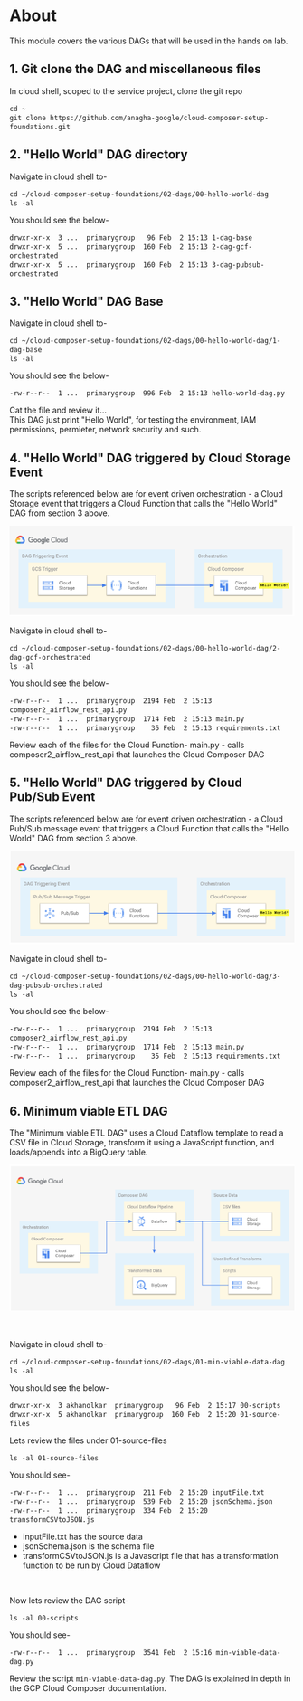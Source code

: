 # About

This module covers the various DAGs that will be used in the hands on lab.

## 1. Git clone the DAG and miscellaneous files

In cloud shell, scoped to the service project, clone the git repo

```
cd ~
git clone https://github.com/anagha-google/cloud-composer-setup-foundations.git
```

## 2. "Hello World" DAG directory

Navigate in cloud shell to-
```
cd ~/cloud-composer-setup-foundations/02-dags/00-hello-world-dag
ls -al
```

You should see the below-
```
drwxr-xr-x  3 ...  primarygroup   96 Feb  2 15:13 1-dag-base
drwxr-xr-x  5 ...  primarygroup  160 Feb  2 15:13 2-dag-gcf-orchestrated
drwxr-xr-x  5 ...  primarygroup  160 Feb  2 15:13 3-dag-pubsub-orchestrated
```


## 3. "Hello World" DAG Base

Navigate in cloud shell to-
```
cd ~/cloud-composer-setup-foundations/02-dags/00-hello-world-dag/1-dag-base
ls -al
```

You should see the below-
```
-rw-r--r--  1 ...  primarygroup  996 Feb  2 15:13 hello-world-dag.py
```

Cat the file and review it...<br>
This DAG just print "Hello World", for testing the environment, IAM permissions, permieter, network security and such.<br>

## 4. "Hello World" DAG triggered by Cloud Storage Event

The scripts referenced below are for event driven orchestration - a Cloud Storage event that triggers a Cloud Function that calls the "Hello World" DAG from section 3 above.<br>

![hwd-edo-gcs](../00-images/hwd-edo-gcs.png)

Navigate in cloud shell to-
```
cd ~/cloud-composer-setup-foundations/02-dags/00-hello-world-dag/2-dag-gcf-orchestrated
ls -al
```

You should see the below-
```
-rw-r--r--  1 ...  primarygroup  2194 Feb  2 15:13 composer2_airflow_rest_api.py
-rw-r--r--  1 ...  primarygroup  1714 Feb  2 15:13 main.py
-rw-r--r--  1 ...  primarygroup    35 Feb  2 15:13 requirements.txt
```

Review each of the files for the Cloud Function-
main.py - calls composer2_airflow_rest_api that launches the Cloud Composer DAG

## 5. "Hello World" DAG triggered by Cloud Pub/Sub Event

The scripts referenced below are for event driven orchestration - a Cloud Pub/Sub message event that triggers a Cloud Function that calls the "Hello World" DAG from section 3 above.<br>

![hwd-edo-pubsub](../00-images/hwd-edo-pubsub.png)


Navigate in cloud shell to-
```
cd ~/cloud-composer-setup-foundations/02-dags/00-hello-world-dag/3-dag-pubsub-orchestrated
ls -al
```

You should see the below-
```
-rw-r--r--  1 ...  primarygroup  2194 Feb  2 15:13 composer2_airflow_rest_api.py
-rw-r--r--  1 ...  primarygroup  1714 Feb  2 15:13 main.py
-rw-r--r--  1 ...  primarygroup    35 Feb  2 15:13 requirements.txt
```

Review each of the files for the Cloud Function-
main.py - calls composer2_airflow_rest_api that launches the Cloud Composer DAG

## 6. Minimum viable ETL DAG

The "Minimum viable ETL DAG" uses a Cloud Dataflow template to read a CSV file in Cloud Storage, transform it using a JavaScript function, and loads/appends into a BigQuery table.

![mvdd](../00-images/mvdd.png)

<br><br>
Navigate in cloud shell to-
```
cd ~/cloud-composer-setup-foundations/02-dags/01-min-viable-data-dag
ls -al
```

You should see the below-
```
drwxr-xr-x  3 akhanolkar  primarygroup   96 Feb  2 15:17 00-scripts
drwxr-xr-x  5 akhanolkar  primarygroup  160 Feb  2 15:20 01-source-files
```

Lets review the files under 01-source-files
```
ls -al 01-source-files
```

You should see-
```
-rw-r--r--  1 ...  primarygroup  211 Feb  2 15:20 inputFile.txt
-rw-r--r--  1 ...  primarygroup  539 Feb  2 15:20 jsonSchema.json
-rw-r--r--  1 ...  primarygroup  334 Feb  2 15:20 transformCSVtoJSON.js
```
- inputFile.txt has the source data
- jsonSchema.json is the schema file
- transformCSVtoJSON.js is a Javascript file that has a transformation function to be run by Cloud Dataflow
<br>

Now lets review the DAG script-
```
ls -al 00-scripts
```

You should see-
```
-rw-r--r--  1 ...  primarygroup  3541 Feb  2 15:16 min-viable-data-dag.py
```

Review the script ```min-viable-data-dag.py```. The DAG is explained in depth in the GCP Cloud Composer documentation.

